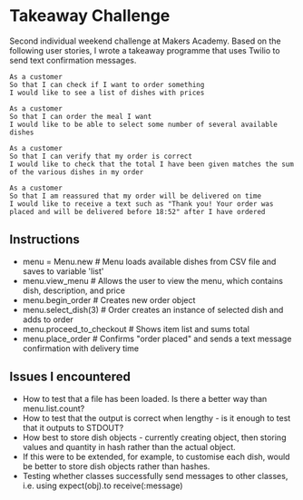 Takeaway Challenge
==================
Second individual weekend challenge at Makers Academy. Based on the following user stories, I wrote a takeaway programme that uses Twilio to send text confirmation messages.

```
As a customer
So that I can check if I want to order something
I would like to see a list of dishes with prices

As a customer
So that I can order the meal I want
I would like to be able to select some number of several available dishes

As a customer
So that I can verify that my order is correct
I would like to check that the total I have been given matches the sum of the various dishes in my order

As a customer
So that I am reassured that my order will be delivered on time
I would like to receive a text such as "Thank you! Your order was placed and will be delivered before 18:52" after I have ordered
```

Instructions
---------------
* menu = Menu.new   # Menu loads available dishes from CSV file and saves to variable 'list'
* menu.view_menu  # Allows the user to view the menu, which contains dish, description, and price
* menu.begin_order  # Creates new order object
* menu.select_dish(3) # Order creates an instance of selected dish and adds to order
* menu.proceed_to_checkout #  Shows item list and sums total
* menu.place_order  # Confirms "order placed" and sends a text message confirmation with delivery time

Issues I encountered
------------------
* How to test that a file has been loaded. Is there a better way than menu.list.count?
* How to test that the output is correct when lengthy - is it enough to test that it outputs to STDOUT?
* How best to store dish objects - currently creating object, then storing values and quantity in hash rather than the actual object.
* If this were to be extended, for example, to customise each dish, would be better to store dish objects rather than hashes.
* Testing whether classes successfully send messages to other classes, i.e. using expect(obj).to receive(:message)
